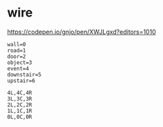 # wire
https://codepen.io/gnjo/pen/XWJLgxd?editors=1010

```
wall=0
road=1
door=2
object=3
event=4
downstair=5
upstair=6

4L,4C,4R
3L,3C,3R
2L,2C,2R
1L,1C,1R
0L,0C,0R

```
